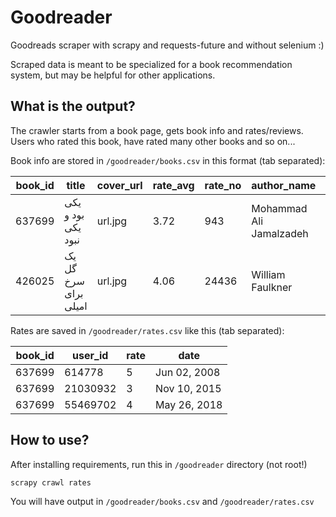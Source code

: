 # Goodreader

Goodreads scraper with scrapy and requests-future and without selenium :)

Scraped data is meant to be specialized for a book recommendation system, but may be helpful for other applications.


## What is the output?

The crawler starts from a book page, gets book info and rates/reviews. Users who rated this book, have rated many other books and so on...

Book info are stored in `/goodreader/books.csv` in this format (tab separated):

book_id	| title	| cover_url	| rate_avg | rate_no | author_name | author_id
--- | --- | --- | --- | --- | --- | ---
637699 |	یکی بود و یكی نبود | url.jpg |	3.72	| 943	| Mohammad Ali Jamalzadeh |	607716
426025 | یک گل سرخ برای امیلی	| url.jpg	| 4.06 |	24436 |	William Faulkner |3535

Rates are saved in `/goodreader/rates.csv` like this (tab separated):

book_id | user_id | rate | date 
--- | --- | --- | --- 
637699 |	614778 |	5 |	Jun 02, 2008
637699 |	21030932 |	3 |	Nov 10, 2015
637699 |	55469702 |	4 |	May 26, 2018


## How to use?

After installing requirements, run this in `/goodreader` directory (not root!)
```
scrapy crawl rates
```
You will have output in `/goodreader/books.csv` and `/goodreader/rates.csv`
